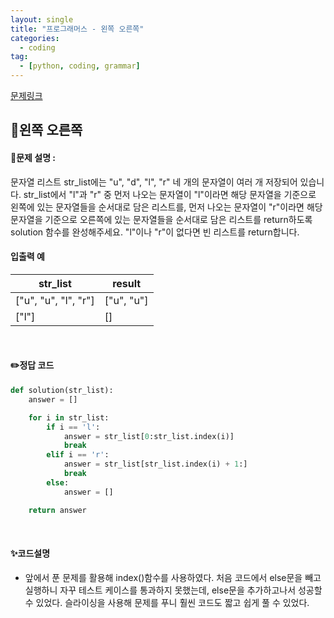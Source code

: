 ```yaml
---
layout: single
title: "프로그래머스 - 왼쪽 오른쪽"
categories: 
  - coding
tag:
  - [python, coding, grammar]
--- 
```

[문제링크](https://school.programmers.co.kr/learn/courses/30/lessons/181890)  

## 📌왼쪽 오른쪽
#### 📖문제 설명 :  
문자열 리스트 str_list에는 "u", "d", "l", "r" 네 개의 문자열이 여러 개 저장되어 있습니다. str_list에서 "l"과 "r" 중 먼저 나오는 문자열이 "l"이라면 해당 문자열을 기준으로 왼쪽에 있는 문자열들을 순서대로 담은 리스트를, 먼저 나오는 문자열이 "r"이라면 해당 문자열을 기준으로 오른쪽에 있는 문자열들을 순서대로 담은 리스트를 return하도록 solution 함수를 완성해주세요. "l"이나 "r"이 없다면 빈 리스트를 return합니다.

#### 입출력 예 

|str_list|result|
|---|---|
|["u", "u", "l", "r"]|["u", "u"]|
|["l"]|[]|

<br>

#### ✏️정답 코드
```python
def solution(str_list):
    answer = []

    for i in str_list:
        if i == 'l':
            answer = str_list[0:str_list.index(i)]
            break
        elif i == 'r':
            answer = str_list[str_list.index(i) + 1:]
            break
        else:
            answer = []

    return answer
```

<br>

#### ✨코드설명
- 앞에서 푼 문제를 활용해 index()함수를 사용하였다. 처음 코드에서 else문을 빼고 실행하니 자꾸 테스트 케이스를 통과하지 못했는데,
  else문을 추가하고나서 성공할 수 있었다. 슬라이싱을 사용해 문제를 푸니 훨씬 코드도 짧고 쉽게 풀 수 있었다. 
  
